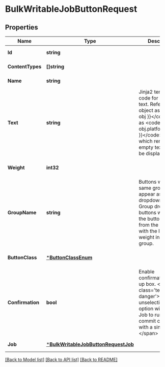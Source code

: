 # BulkWritableJobButtonRequest

## Properties
Name | Type | Description | Notes
------------ | ------------- | ------------- | -------------
**Id** | **string** |  | [default to null]
**ContentTypes** | **[]string** |  | [default to null]
**Name** | **string** |  | [default to null]
**Text** | **string** | Jinja2 template code for button text. Reference the object as &lt;code&gt;{{ obj }}&lt;/code&gt; such as &lt;code&gt;{{ obj.platform.name }}&lt;/code&gt;. Buttons which render as empty text will not be displayed. | [default to null]
**Weight** | **int32** |  | [optional] [default to null]
**GroupName** | **string** | Buttons with the same group will appear as a dropdown menu. Group dropdown buttons will inherit the button class from the button with the lowest weight in the group. | [optional] [default to null]
**ButtonClass** | [***ButtonClassEnum**](ButtonClassEnum.md) |  | [optional] [default to null]
**Confirmation** | **bool** | Enable confirmation pop-up box. &lt;span class&#x3D;&#x27;text-danger&#x27;&gt;WARNING: unselecting this option will allow the Job to run (and commit changes) with a single click!&lt;/span&gt; | [optional] [default to null]
**Job** | [***BulkWritableJobButtonRequestJob**](BulkWritableJobButtonRequest_job.md) |  | [default to null]

[[Back to Model list]](../README.md#documentation-for-models) [[Back to API list]](../README.md#documentation-for-api-endpoints) [[Back to README]](../README.md)

